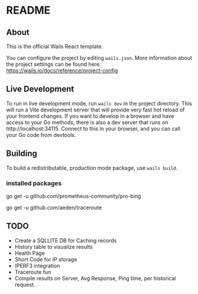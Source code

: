# README

## About

This is the official Wails React template.

You can configure the project by editing `wails.json`. More information about the project settings can be found
here: https://wails.io/docs/reference/project-config

## Live Development

To run in live development mode, run `wails dev` in the project directory. This will run a Vite development
server that will provide very fast hot reload of your frontend changes. If you want to develop in a browser
and have access to your Go methods, there is also a dev server that runs on http://localhost:34115. Connect
to this in your browser, and you can call your Go code from devtools.

## Building

To build a redistributable, production mode package, use `wails build`.


### installed packages
go get -u github.com/prometheus-community/pro-bing


go get -u github.com/aeden/traceroute


## TODO 

- Create a SQLLITE DB for Caching records
- History table to visualize results
- Health Page
- Short Code for IP storage
- IPERF3 integration
- Traceroute fun
- Compile results on Server, Avg Response, Ping time, per historical request.


